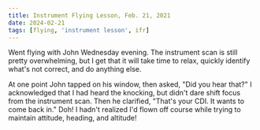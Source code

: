 ```yaml
---
title: Instrument Flying Lesson, Feb. 21, 2021
date: 2024-02-21
tags: [flying, 'instrument lesson', ifr]
---
```


<script>
    import AdventureMap from '$lib/components/AdventureMap.svelte'

    const tracks = [
        { 
            filename: 'ifr_20240221_klew-klew.kml', 
            startLabel: 'KLEW',
            startIcon: 'flight'
        }
    ]

    const plates = [
        "klew_rnav22"
    ]

    const sectionals = ["ny"]

</script>

Went flying with John Wednesday evening. The instrument scan is still pretty overwhelming, but I get that it will take time to relax, quickly identify what's not correct, and do anything else.

At one point John tapped on his window, then asked, "Did you hear that?" I acknowledged that I had heard the knocking, but didn't dare shift focus from the instrument scan. Then he clarified, "That's your CDI. It wants to come back in." Doh! I hadn't realized I'd flown off course while trying to maintain attitude, heading, and altitude!

<AdventureMap tracks={tracks} plates={plates} sectionals={sectionals} />
